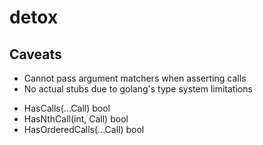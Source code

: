 # detox

## Caveats

- Cannot pass argument matchers when asserting calls
- No actual stubs due to golang's type system limitations

[//]: # (TODO: matchers)
- HasCalls(...Call) bool
- HasNthCall(int, Call) bool
- HasOrderedCalls(...Call) bool

[//]: # (TODO: test assertion in usage)
[//]: # (TODO: add documentation for gomega matchers)
